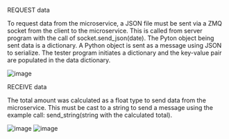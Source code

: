 REQUEST data

To request data from the microservice, a JSON file must be sent via a ZMQ socket from the client to the microservice. This is called from server program with the call of socket.send_json(date). The Pyton object being sent data is a dictionary. A Python object is sent as a message using JSON to serialize. The tester program initiates a dictionary and the key-value pair are populated in the data dictionary. 

![image](https://github.com/user-attachments/assets/81bf1ddb-6ed4-46d8-996c-84b6eb07b63a)

RECEIVE data

The total amount was calculated as a float type to send data from the microservice. This must be cast to a string to send a message using the example call: send_string(string with the calculated total). 

![image](https://github.com/user-attachments/assets/1792b99b-52c3-4dda-9cfd-5a54781f9937)
![image](https://github.com/user-attachments/assets/97cc4f46-a4a7-49a6-adce-75229bd3e260)
